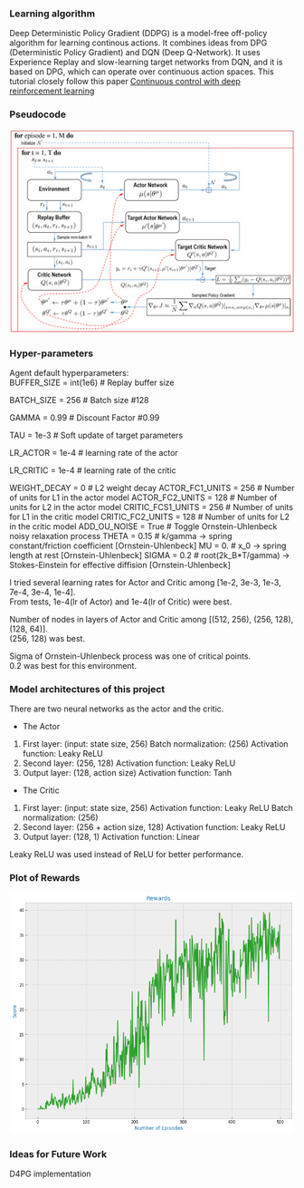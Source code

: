 ### Learning algorithm
Deep Deterministic Policy Gradient (DDPG) is a model-free off-policy algorithm for learning continous actions.
It combines ideas from DPG (Deterministic Policy Gradient) and DQN (Deep Q-Network). It uses Experience Replay 
and slow-learning target networks from DQN, and it is based on DPG, which can operate over continuous action spaces.
    This tutorial closely follow this paper [Continuous control with deep reinforcement learning](http://codsim.com/reinforcement-learning/deep-deterministic-policy-gradient)
    
### Pseudocode
![DDPG](Images/DDPG1.jpg)


### Hyper-parameters
Agent default hyperparameters:<br>
BUFFER_SIZE = int(1e6)  # Replay buffer size<br>

BATCH_SIZE = 256        # Batch size #128<br>

GAMMA = 0.99            # Discount Factor #0.99<br>

TAU = 1e-3              # Soft update of target parameters<br>

LR_ACTOR = 1e-4         # learning rate of the actor <br>

LR_CRITIC = 1e-4        # learning rate of the critic<br>

WEIGHT_DECAY = 0        # L2 weight decay
ACTOR_FC1_UNITS = 256   # Number of units for L1 in the actor model
ACTOR_FC2_UNITS = 128   # Number of units for L2 in the actor model
CRITIC_FCS1_UNITS = 256 # Number of units for L1 in the critic model
CRITIC_FC2_UNITS = 128  # Number of units for L2 in the critic model
ADD_OU_NOISE = True     # Toggle Ornstein-Uhlenbeck noisy relaxation process
THETA = 0.15            # k/gamma -> spring constant/friction coefficient [Ornstein-Uhlenbeck]
MU = 0.                 # x_0 -> spring length at rest [Ornstein-Uhlenbeck]
SIGMA = 0.2             # root(2k_B*T/gamma) -> Stokes-Einstein for effective diffision [Ornstein-Uhlenbeck]

I tried several learning rates for Actor and Critic among [1e-2, 3e-3, 1e-3, 7e-4, 3e-4, 1e-4].<br>
From tests, 1e-4(lr of Actor) and 1e-4(lr of Critic) were best.<br>

Number of nodes in layers of Actor and Critic among [(512, 256), (256, 128), (128, 64)].<br>
(256, 128) was best.<br>

Sigma of Ornstein-Uhlenbeck process was one of critical points.<br>
0.2 was best for this environment.<br>


### Model architectures of this project
There are two neural networks as the actor and the critic.

* The Actor
1. First layer: (input: state size, 256)
   Batch normalization: (256)
   Activation function: Leaky ReLU
2. Second layer: (256, 128)
   Activation function: Leaky ReLU
3. Output layer: (128, action size)
   Activation function: Tanh

* The Critic
1. First layer: (input: state size, 256)
   Activation function: Leaky ReLU
   Batch normalization: (256)
2. Second layer: (256 + action size, 128)
   Activation function: Leaky ReLU
3. Output layer: (128, 1)
   Activation function: Linear

Leaky ReLU was used instead of ReLU for better performance.<br>

### Plot of Rewards
![Plot of rewards](/Images/pr2.png)

### Ideas for Future Work
D4PG implementation

